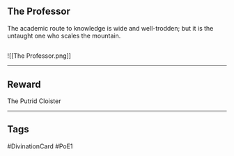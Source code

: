 ## The Professor
The academic route to knowledge is wide and well-trodden; but it is the untaught one who scales the mountain.
## 
![[The Professor.png]]

---
## Reward
The Putrid Cloister

---
## Tags
#DivinationCard
#PoE1